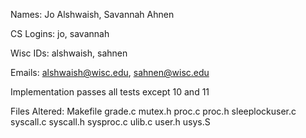 Names: Jo Alshwaish, Savannah Ahnen

CS Logins: jo, savannah

Wisc IDs: alshwaish, sahnen

Emails: alshwaish@wisc.edu, sahnen@wisc.edu

Implementation passes all tests except 10 and 11

Files Altered:
Makefile
grade.c
mutex.h
proc.c
proc.h
sleeplockuser.c
syscall.c
syscall.h
sysproc.c
ulib.c
user.h
usys.S
